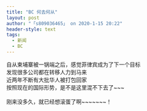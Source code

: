 ```yaml
---
title: "BC 何去何从"
layout: post
author: "「s809036465」 on 2020-1-15 20:22"
header-style: text
tags:
  - 新闻
  - BC
---
```


<head></head>
<body>
  自从柬埔寨被一锅端之后，感觉菲律宾成为了下一个目标
 <br> 发现很多公司都在转移人力到马来
 <br> 近两年不断有大批华人被打包回家
 <br> 按照现在的国际形势，是不是这里混不下去了~~~
 <br> 
 <br> 刚来没多久，就已经想滚蛋了啊~~~~~~~！
 <br>
</body>


